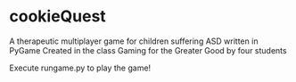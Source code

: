 

cookieQuest
===========

A therapeutic multiplayer game for children suffering ASD written in PyGame
Created in the class Gaming for the Greater Good by four students

Execute rungame.py to play the game!